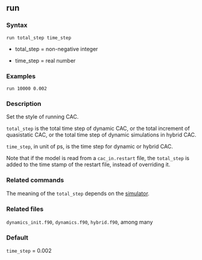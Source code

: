 ## run

### Syntax

	run total_step time_step

* total\_step = non-negative integer

* time\_step = real number

### Examples

	run 10000 0.002

### Description

Set the style of running CAC.

`total_step` is the total time step of dynamic CAC, or the total increment of quasistatic CAC, or the total time step of dynamic simulations in hybrid CAC.

`time_step`, in unit of ps, is the time step for dynamic or hybrid CAC.

Note that if the model is read from a `cac_in.restart` file, the `total_step` is added to the time stamp of the restart file, instead of overriding it.

### Related commands

The meaning of the `total_step` depends on the [simulator](simulator.md).

### Related files

`dynamics_init.f90`, `dynamics.f90`, `hybrid.f90`, among many

### Default

`time_step` = 0.002